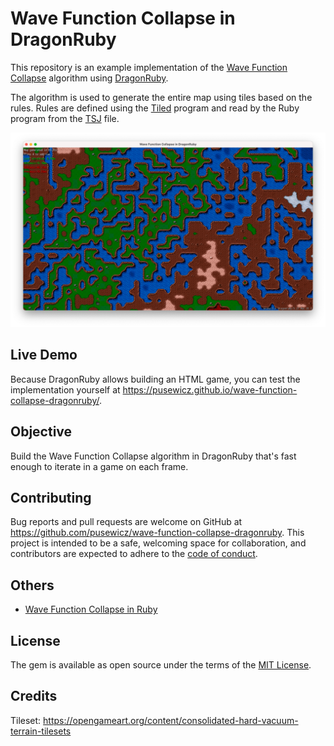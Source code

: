 # Wave Function Collapse in DragonRuby

This repository is an example implementation of the [Wave Function Collapse](https://github.com/mxgmn/WaveFunctionCollapse) algorithm using [DragonRuby](https://dragonruby.org/toolkit/game).

The algorithm is used to generate the entire map using tiles based on the rules. Rules are defined using the [Tiled](https://www.mapeditor.org/) program and read by the Ruby program from the [TSJ](https://github.com/pusewicz/wave-function-collapse-dragonruby/blob/main/assets/map.tsj) file.

![Wave Function Collapse in DragonRuby](mygame/assets/screenshot.png)

## Live Demo

Because DragonRuby allows building an HTML game, you can test the implementation yourself at https://pusewicz.github.io/wave-function-collapse-dragonruby/.

## Objective

Build the Wave Function Collapse algorithm in DragonRuby that's fast enough to iterate in a game on each frame.

## Contributing

Bug reports and pull requests are welcome on GitHub at https://github.com/pusewicz/wave-function-collapse-dragonruby. This project is intended to be a safe, welcoming space for collaboration, and contributors are expected to adhere to the [code of conduct](https://github.com/pusewicz/wave-function-collapse-ruby/blob/main/CODE_OF_CONDUCT.md).

## Others

- [Wave Function Collapse in Ruby](https://github.com/pusewicz/wave-function-collapse-ruby)

## License

The gem is available as open source under the terms of the [MIT License](https://opensource.org/licenses/MIT).

## Credits

Tileset: https://opengameart.org/content/consolidated-hard-vacuum-terrain-tilesets
